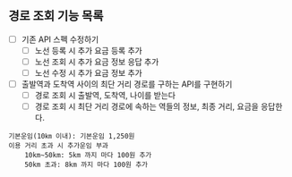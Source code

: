 ## 경로 조회 기능 목록

- [ ] 기존 API 스펙 수정하기
    - [ ] 노선 등록 시 추가 요금 등록 추가
    - [ ] 노선 조회 시 추가 요금 정보 응답 추가
    - [ ] 노선 수정 시 추가 요금 정보 추가

- [ ] 출발역과 도착역 사이의 최단 거리 경로를 구하는 API를 구현하기
    - [ ] 경로 조회 시 출발역, 도착역, 나이를 받는다
    - [ ] 경로 조회 시 최단 거리 경로에 속하는 역들의 정보, 최종 거리, 요금을 응답한다.

```text
기본운임(10㎞ 이내): 기본운임 1,250원
이용 거리 초과 시 추가운임 부과
    10km~50km: 5km 까지 마다 100원 추가
    50km 초과: 8km 까지 마다 100원 추가
```
